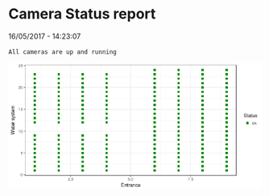 Camera Status report
================
16/05/2017 - 14:23:07

    All cameras are up and running

![](camreport_files/figure-markdown_github/unnamed-chunk-2-1.png)
